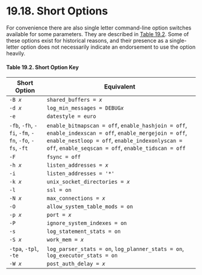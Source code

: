 # 19.18. Short Options

For convenience there are also single letter command-line option switches available for some parameters. They are described in [Table 19.2](https://www.postgresql.org/docs/12/runtime-config-short.html#RUNTIME-CONFIG-SHORT-TABLE). Some of these options exist for historical reasons, and their presence as a single-letter option does not necessarily indicate an endorsement to use the option heavily.

#### **Table 19.2. Short Option Key**

| Short Option                                           | Equivalent                                                                                                                                                                                                    |
| ------------------------------------------------------ | ------------------------------------------------------------------------------------------------------------------------------------------------------------------------------------------------------------- |
| `-B `_`x`_                                             | `shared_buffers = `_`x`_                                                                                                                                                                                      |
| `-d `_`x`_                                             | `log_min_messages = DEBUG`_`x`_                                                                                                                                                                               |
| `-e`                                                   | `datestyle = euro`                                                                                                                                                                                            |
| `-fb`, `-fh`, `-fi`, `-fm`, `-fn`, `-fo`, `-fs`, `-ft` | `enable_bitmapscan = off`, `enable_hashjoin = off`, `enable_indexscan = off`, `enable_mergejoin = off`, `enable_nestloop = off`, `enable_indexonlyscan = off`, `enable_seqscan = off`, `enable_tidscan = off` |
| `-F`                                                   | `fsync = off`                                                                                                                                                                                                 |
| `-h `_`x`_                                             | `listen_addresses = `_`x`_                                                                                                                                                                                    |
| `-i`                                                   | `listen_addresses = '*'`                                                                                                                                                                                      |
| `-k `_`x`_                                             | `unix_socket_directories = `_`x`_                                                                                                                                                                             |
| `-l`                                                   | `ssl = on`                                                                                                                                                                                                    |
| `-N `_`x`_                                             | `max_connections = `_`x`_                                                                                                                                                                                     |
| `-O`                                                   | `allow_system_table_mods = on`                                                                                                                                                                                |
| `-p `_`x`_                                             | `port = `_`x`_                                                                                                                                                                                                |
| `-P`                                                   | `ignore_system_indexes = on`                                                                                                                                                                                  |
| `-s`                                                   | `log_statement_stats = on`                                                                                                                                                                                    |
| `-S `_`x`_                                             | `work_mem = `_`x`_                                                                                                                                                                                            |
| `-tpa`, `-tpl`, `-te`                                  | `log_parser_stats = on`, `log_planner_stats = on`, `log_executor_stats = on`                                                                                                                                  |
| `-W `_`x`_                                             | `post_auth_delay = `_`x`_                                                                                                                                                                                     |
